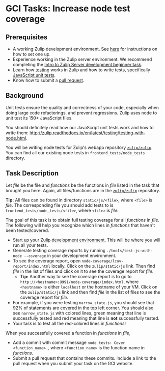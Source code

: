 # GCI Tasks: Increase node test coverage

## Prerequisites

* A working Zulip development environment. See
  [here](https://github.com/zulip/zulip-gci/blob/master/README.md) for instructions
  on how to set one up.
* Experience working in the Zulip server environment.  We recommend completing the
  [Intro to Zulip Server development beginner task](https://github.com/zulip/zulip-gci/blob/master/tasks/intro-to-zulip-server.md).
* Learn how [testing](http://zulip.readthedocs.io/en/latest/testing/testing.html)
  works in Zulip and how to write tests, specifically [JavaScript unit tests](http://zulip.readthedocs.io/en/latest/testing/testing-with-node.html). 
* Know how to submit a [pull request](https://github.com/zulip/zulip-gci/blob/master/tasks/2017/submit-a-pull-request.md).

## Background

Unit tests ensure the quality and correctness of your code, especially when doing
large code refactorings, and prevent regressions. Zulip uses node to unit test its
150+ JavaScript files.

You should definitely read how our JavaScript unit tests work and how to write them:
http://zulip.readthedocs.io/en/latest/testing/testing-with-node.html.

You will be writing node tests for Zulip's webapp repository [`zulip/zulip`](https://github.com/zulip/zulip).
You can find all our existing node tests in `frontend_tests/node_tests` directory.

## Task Description

Let *file* be the file and *functions* be the functions in *file* listed in the task that brought you here.
Again, all files/functions are in the [`zulip/zulip`](https://github.com/zulip/zulip) repository.

**Tip:** All files can be found in directory `static/js/<file>`, where `<file>` is *file*. The corresponding
file you should add tests to is `frontend_tests/node_tests/<file>`, where `<file>` is *file*.

The goal of this task is to obtain full testing coverage for all *functions* in *file*. The following
will help you recognize which lines in *functions* that haven't been tested/covered.

* Start up your [Zulip development environment](https://github.com/zulip/zulip-gci/blob/master/README.md#setting-up-the-zulip-development-environment).
  This will be where you will run all your tests.
* Generate testing coverage reports by running `./tools/test-js-with-node --coverage` in your
  development environment.
* To see the coverage report, open `node-coverage/lcov-report/index.html` locally. Click on the `zulip/static/js` link.
  Then find *file* in the list of files and click on it to see the coverage report for *file*.
    * **Tip:** Another way to see the coverage report is to go to `http://<hostname>:9991/node-coverage/index.html`,
      where `<hostname>` is either `localhost` or the hostname of your VM. Click on the `zulip/static/js` link and then find
      *file* in the list of files to see the coverage report for *file*.
* For example, if you were testing `narrow_state.js`, you should see that 92% of statements are covered in the top left corner.
  You should also see `narrow_state.js` with colored lines, green meaning that line is successfully tested and red
  meaning that line is **not** successfully tested.
* Your task is to test all the red-colored lines in *functions*!

When you successfully covered a function in *functions* in *file*,
* Add a commit with commit message `node tests: Cover <function_name>.`, where 
  `<function_name>` is the function name in *functions*.
* Submit a pull request that contains these commits. Include a link to the pull request
  when you submit your task on the GCI website.

